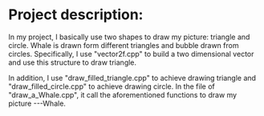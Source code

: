 # Project description:

In my project, I basically use two shapes to draw my picture: triangle and circle. Whale is drawn form different triangles and bubble drawn from circles. Specifically, I use "vector2f.cpp" to build a two dimensional vector and use this structure to draw triangle.

   In addition, I use "draw_filled_triangle.cpp" to achieve drawing triangle and "draw_filled_circle.cpp" to achieve drawing circle. In the file of  "draw_a_Whale.cpp", it call the aforementioned functions to draw my picture ---Whale.
